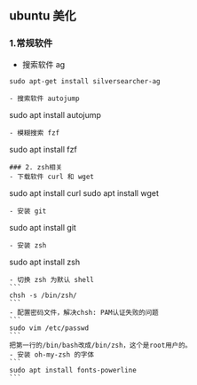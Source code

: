 ## ubuntu 美化

### 1.常规软件
- 搜索软件 ag
```
sudo apt-get install silversearcher-ag

- 搜索软件 autojump
```
sudo apt install autojump
```
- 模糊搜索 fzf
```
sudo apt install fzf
```
### 2. zsh相关
- 下载软件 curl 和 wget
```
sudo apt install curl
sudo apt install wget
```
- 安装 git
```
sudo apt install git
```
- 安装 zsh
```
sudo apt install zsh
````
- 切换 zsh 为默认 shell
```
chsh -s /bin/zsh/
```
- 配置密码文件，解决chsh: PAM认证失败的问题
```
sudo vim /etc/passwd
```
把第一行的/bin/bash改成/bin/zsh，这个是root用户的。
- 安装 oh-my-zsh 的字体
```
sudo apt install fonts-powerline
```


